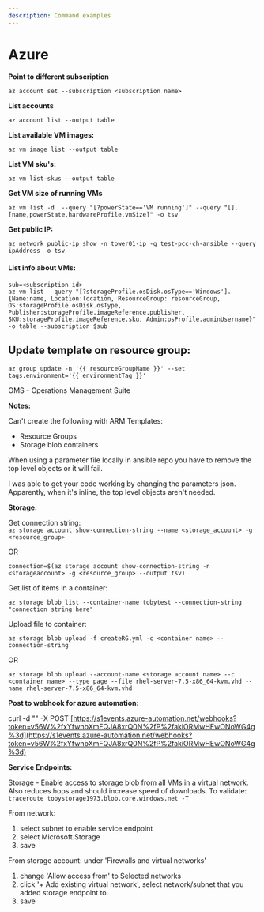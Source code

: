 ```yaml
---
description: Command examples
---
```


# Azure

**Point to different subscription**

`az account set --subscription <subscription name>`

**List accounts**

```
az account list --output table
```

**List available VM images:**

```
az vm image list --output table
```

**List VM sku's:**

```
az vm list-skus --output table
```

**Get VM size of running VMs**

```
az vm list -d  --query "[?powerState=='VM running']" --query "[].[name,powerState,hardwareProfile.vmSize]" -o tsv
```

**Get public IP:**

```
az network public-ip show -n tower01-ip -g test-pcc-ch-ansible --query ipAddress -o tsv
```

#### List info about VMs:

```
sub=<subscription_id>
az vm list --query "[?storageProfile.osDisk.osType=='Windows'].{Name:name, Location:location, ResourceGroup: resourceGroup, OS:storageProfile.osDisk.osType, Publisher:storageProfile.imageReference.publisher, SKU:storageProfile.imageReference.sku, Admin:osProfile.adminUsername}" -o table --subscription $sub
```

## Update template on resource group:

```
az group update -n '{{ resourceGroupName }}' --set tags.environment='{{ environmentTag }}'
```

OMS - Operations Management Suite

**Notes:**

Can't create the following with ARM Templates:

* Resource Groups
* Storage blob containers

When using a parameter file locally in ansible repo you have to remove the top level objects or it will fail.

I was able to get your code working by changing the parameters json. Apparently, when it's inline, the top level objects aren't needed.

**Storage:**

Get connection string:\
`az storage account show-connection-string --name <storage_account> -g <resource_group>`

OR

`connection=$(az storage account show-connection-string -n <storageaccount> -g <resource_group> --output tsv)`

Get list of items in a container:

`az storage blob list --container-name tobytest --connection-string "connection string here"`

Upload file to container:

`az storage blob upload -f createRG.yml -c <container name> --connection-string`

OR

`az storage blob upload --account-name <storage account name> --c <container name> --type page --file rhel-server-7.5-x86_64-kvm.vhd --name rhel-server-7.5-x86_64-kvm.vhd`

**Post to webhook for azure automation:**

curl -d "" -X POST [https://s1events.azure-automation.net/webhooks?token=v56W%2fxYfwnbXmFQJA8xrQ0N%2fP%2fakiORMwHEwONoWG4g%3d](https://s1events.azure-automation.net/webhooks?token=v56W%2fxYfwnbXmFQJA8xrQ0N%2fP%2fakiORMwHEwONoWG4g%3d)

**Service Endpoints:**

Storage - Enable access to storage blob from all VMs in a virtual network. Also reduces hops and should increase speed of downloads. To validate: `traceroute tobystorage1973.blob.core.windows.net -T`

From network:

1. select subnet to enable service endpoint
2. select Microsoft.Storage
3. save &#x20;

From storage account: under 'Firewalls and virtual networks'

1. change 'Allow access from' to Selected networks
2. click '+ Add existing virtual network', select network/subnet that you added storage endpoint to.
3. save
